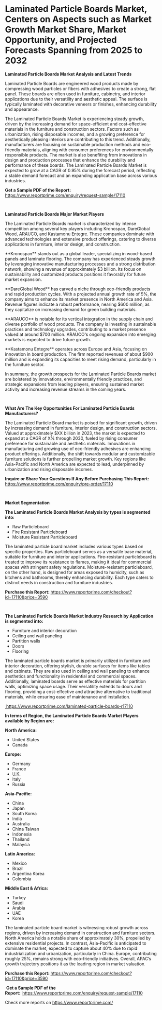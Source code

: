 <p><h1>Laminated Particle Boards Market, Centers on Aspects such as Market Growth Market Share, Market Opportunity, and Projected Forecasts Spanning from 2025 to 2032</h1></p><p><strong>Laminated Particle Boards Market Analysis and Latest Trends</strong></p>
<p><p>Laminated Particle Boards are engineered wood products made by compressing wood particles or fibers with adhesives to create a strong, flat panel. These boards are often used in furniture, cabinetry, and interior applications due to their versatility and aesthetic appeal. The surface is typically laminated with decorative veneers or finishes, enhancing durability and appearance.</p><p>The Laminated Particle Boards Market is experiencing steady growth, driven by the increasing demand for space-efficient and cost-effective materials in the furniture and construction sectors. Factors such as urbanization, rising disposable incomes, and a growing preference for aesthetically pleasing interiors are contributing to this trend. Additionally, manufacturers are focusing on sustainable production methods and eco-friendly materials, aligning with consumer preferences for environmentally responsible products. The market is also benefiting from innovations in design and production processes that enhance the durability and performance of these boards. The Laminated Particle Boards Market is expected to grow at a CAGR of 0.95% during the forecast period, reflecting a stable demand forecast and an expanding application base across various industries.</p></p>
<p><strong>Get a Sample PDF of the Report:&nbsp;</strong> <a href="https://www.reportprime.com/enquiry/request-sample/17110?utm_campaign=2393&utm_medium=2&utm_source=Github&utm_content=ia&utm_term=18032025&utm_id=laminated-particle-boards">https://www.reportprime.com/enquiry/request-sample/17110</a></p>
<p>&nbsp;</p>
<p><strong>Laminated Particle Boards Major Market Players</strong></p>
<p><p>The Laminated Particle Boards market is characterized by intense competition among several key players including Kronospan, DareGlobal Wood, ARAUCO, and Kastamonu Entegre. These companies dominate with advanced technologies and extensive product offerings, catering to diverse applications in furniture, interior design, and construction.</p><p>**Kronospan** stands out as a global leader, specializing in wood-based panels and laminate flooring. The company has experienced steady growth by leveraging innovative manufacturing processes and a strong distribution network, showing a revenue of approximately $3 billion. Its focus on sustainability and customized products positions it favorably for future market expansion.</p><p>**DareGlobal Wood** has carved a niche through eco-friendly products and rapid production cycles. With a projected annual growth rate of 5%, the company aims to enhance its market presence in North America and Asia. Revenue figures indicate a robust performance, nearing $600 million, as they capitalize on increasing demand for green building materials.</p><p>**ARAUCO** is notable for its vertical integration in the supply chain and diverse portfolio of wood products. The company is investing in sustainable practices and technology upgrades, contributing to a market presence valued at around $700 million. ARAUCO's ongoing expansion into emerging markets is expected to drive future growth.</p><p>**Kastamonu Entegre** operates across Europe and Asia, focusing on innovation in board production. The firm reported revenues of about $900 million and is expanding its capacities to meet rising demand, particularly in the furniture sector.</p><p>In summary, the growth prospects for the Laminated Particle Boards market are bolstered by innovations, environmentally friendly practices, and strategic expansions from leading players, ensuring sustained market activity and increasing revenue streams in the coming years.</p></p>
<p>&nbsp;</p>
<p><strong>What Are The Key Opportunities For Laminated Particle Boards Manufacturers?</strong></p>
<p><p>The Laminated Particle Board market is poised for significant growth, driven by increasing demand in furniture, interior design, and construction sectors. Valued at approximately $XX billion in 2023, the market is expected to expand at a CAGR of X% through 2030, fueled by rising consumer preference for sustainable and aesthetic materials. Innovations in manufacturing and growing use of eco-friendly adhesives are enhancing product offerings. Additionally, the shift towards modular and customizable furniture solutions is further propelling market growth. Key regions like Asia-Pacific and North America are expected to lead, underpinned by urbanization and rising disposable incomes.</p></p>
<p><strong>Inquire or Share Your Questions If Any Before Purchasing This Report:</strong> <a href="https://www.reportprime.com/enquiry/pre-order/17110?utm_campaign=2393&utm_medium=2&utm_source=Github&utm_content=ia&utm_term=18032025&utm_id=laminated-particle-boards">https://www.reportprime.com/enquiry/pre-order/17110</a></p>
<p>&nbsp;</p>
<p><strong>Market Segmentation</strong></p>
<p><strong>The Laminated Particle Boards Market Analysis by types is segmented into:</strong></p>
<p><ul><li>Raw Particleboard</li><li>Fire Resistant Particleboard</li><li>Moisture Resistant Particleboard</li></ul></p>
<p><p>The laminated particle board market includes various types based on specific properties. Raw particleboard serves as a versatile base material, suitable for furniture and interior applications. Fire-resistant particleboard is treated to improve its resistance to flames, making it ideal for commercial spaces with stringent safety regulations. Moisture-resistant particleboard, on the other hand, is designed for areas exposed to humidity, such as kitchens and bathrooms, thereby enhancing durability. Each type caters to distinct needs in construction and furniture industries.</p></p>
<p><strong>Purchase this Report:&nbsp;</strong><a href="https://www.reportprime.com/checkout?id=17110&price=3590&utm_campaign=2393&utm_medium=2&utm_source=Github&utm_content=ia&utm_term=18032025&utm_id=laminated-particle-boards">https://www.reportprime.com/checkout?id=17110&price=3590</a></p>
<p>&nbsp;</p>
<p><strong>The Laminated Particle Boards Market Industry Research by Application is segmented into:</strong></p>
<p><ul><li>Furniture and interior decoration</li><li>Ceiling and wall paneling</li><li>Partition walls</li><li>Doors</li><li>Flooring</li></ul></p>
<p><p>The laminated particle boards market is primarily utilized in furniture and interior decoration, offering stylish, durable surfaces for items like tables and cabinets. They are also used in ceiling and wall paneling to enhance aesthetics and functionality in residential and commercial spaces. Additionally, laminated boards serve as effective materials for partition walls, optimizing space usage. Their versatility extends to doors and flooring, providing a cost-effective and attractive alternative to traditional materials, while ensuring ease of maintenance and installation.</p></p>
<p><a href="https://www.reportprime.com/laminated-particle-boards-r17110?utm_campaign=2393&utm_medium=2&utm_source=Github&utm_content=ia&utm_term=18032025&utm_id=laminated-particle-boards">&nbsp;https://www.reportprime.com/laminated-particle-boards-r17110</a></p>
<p><strong>In terms of Region, the Laminated Particle Boards Market Players available by Region are:</strong></p>
<p>
    <p> <strong> North America: </strong>
        <ul>
            <li>United States</li>
            <li>Canada</li>
        </ul>
        </p> 
    <p> <strong> Europe: </strong>
        <ul>
            <li>Germany</li>
            <li>France</li>
            <li>U.K.</li>
            <li>Italy</li>
            <li>Russia</li>
        </ul>
        </p> 
    <p> <strong> Asia-Pacific: </strong>
        <ul>
            <li>China</li>
            <li>Japan</li>
            <li>South Korea</li>
            <li>India</li>
            <li>Australia</li>
            <li>China Taiwan</li>
            <li>Indonesia</li>
            <li>Thailand</li>
            <li>Malaysia</li>
        </ul>
        </p> 
    <p> <strong> Latin America: </strong>
        <ul>
            <li>Mexico</li>
            <li>Brazil</li>
            <li>Argentina Korea</li>
            <li>Colombia</li>
        </ul>
        </p> 
    <p> <strong> Middle East & Africa: </strong>
        <ul>
            <li>Turkey</li>
            <li>Saudi</li>
            <li>Arabia</li>
            <li>UAE</li>
            <li>Korea</li>
        </ul>
    </p>
    </p>
<p><p>The laminated particle board market is witnessing robust growth across regions, driven by increasing demand in construction and furniture sectors. North America holds a notable share of approximately 30%, propelled by extensive residential projects. In contrast, Asia-Pacific is anticipated to dominate the market, expected to capture about 40% due to rapid industrialization and urbanization, particularly in China. Europe, contributing roughly 25%, remains strong with eco-friendly initiatives. Overall, APAC’s growth trajectory positions it as the leading region in market valuation.</p></p>
<p><strong>Purchase this Report: </strong><a href="https://www.reportprime.com/checkout?id=17110&price=3590&utm_campaign=2393&utm_medium=2&utm_source=Github&utm_content=ia&utm_term=18032025&utm_id=laminated-particle-boards">https://www.reportprime.com/checkout?id=17110&price=3590</a></p>
<p>&nbsp;<strong>Get a Sample PDF of the Report:&nbsp;&nbsp;</strong><a href="https://www.reportprime.com/enquiry/request-sample/17110?utm_campaign=2393&utm_medium=2&utm_source=Github&utm_content=ia&utm_term=18032025&utm_id=laminated-particle-boards">https://www.reportprime.com/enquiry/request-sample/17110</a></p>
<p><strong></strong></p>
<p>Check more reports on <a href="https://www.reportprime.com/?utm_campaign=2393&utm_medium=2&utm_source=Github&utm_content=ia&utm_term=18032025&utm_id=laminated-particle-boards">https://www.reportprime.com/</a></p>